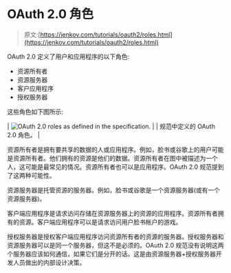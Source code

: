 # OAuth 2.0 角色

> 原文:[https://jenkov.com/tutorials/oauth2/roles.html](https://jenkov.com/tutorials/oauth2/roles.html)

OAuth 2.0 定义了用户和应用程序的以下角色:

*   资源所有者
*   资源服务器
*   客户应用程序
*   授权服务器

这些角色如下图所示:

| ![OAuth 2.0 roles as defined in the specification.](../Images/ce88b466e1999502b58ccfad642aa0fd.png) |
| 规范中定义的 OAuth 2.0 角色。 |

资源所有者是拥有要共享的数据的人或应用程序。例如，脸书或谷歌上的用户可能是资源所有者。他们拥有的资源是他们的数据。资源所有者在图中被描述为一个人，这可能是最常见的情况。资源所有者也可以是应用程序。OAuth 2.0 规范提到了这两种可能性。

资源服务器是托管资源的服务器。例如，脸书或谷歌是一个资源服务器(或有一个资源服务器)。

客户端应用程序是请求访问存储在资源服务器上的资源的应用程序。资源所有者拥有的资源。客户端应用程序可以是请求访问用户脸书帐户的游戏。

授权服务器是授权客户端应用程序访问资源所有者的资源的服务器。授权服务器和资源服务器可以是同一个服务器，但这不是必须的。OAuth 2.0 规范没有说明这两个服务器应该如何通信，如果它们是分开的话。这是由资源服务器+授权服务器开发人员做出的内部设计决策。